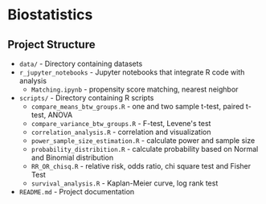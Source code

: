 # Biostatistics

## Project Structure

-   `data/` - Directory containing datasets
-   `r_jupyter_notebooks` - Jupyter notebooks that integrate R code with analysis
    -   `Matching.ipynb` - propensity score matching, nearest neighbor 
-   `scripts/` - Directory containing R scripts
    -   `compare_means_btw_groups.R` - one and two sample t-test, paired t-test, ANOVA
    -   `compare_variance_btw_groups.R` - F-test, Levene's test
    -   `correlation_analysis.R` - correlation and visualization
    -   `power_sample_size_estimation.R` - calculate power and sample size
    -   `probability_distribition.R` - calculate probability based on Normal and Binomial distribution
    -   `RR_OR_chisq.R` - relative risk, odds ratio, chi square test and Fisher Test 
    -   `survival_analysis.R` - Kaplan-Meier curve, log rank test
-   `README.md` - Project documentation
